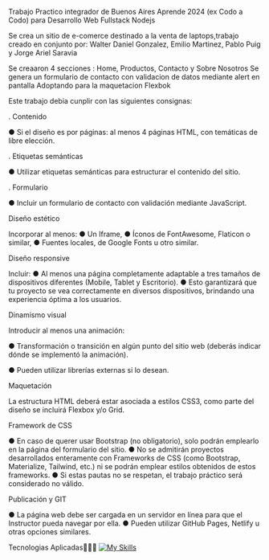 Trabajo Practico integrador de Buenos Aires Aprende 2024 (ex Codo a Codo) para Desarrollo Web Fullstack Nodejs

Se crea un sitio de e-comerce destinado a la venta de laptops,trabajo creado en conjunto por:
Walter Daniel Gonzalez, Emilio Martinez, Pablo Puig y Jorge Ariel Saravia 

Se creaaron 4 secciones : Home, Productos, Contacto y Sobre Nosotros 
Se genera un formulario de contacto con validacion de datos mediante alert en pantalla
Adoptando para la maquetacion Flexbok

Este trabajo debia cunplir con las siguientes consignas:

. Contenido

● Si el diseño es por páginas: al menos
4 páginas HTML, con temáticas de
libre elección.

. Etiquetas semánticas

● Utilizar etiquetas semánticas para
estructurar el contenido del sitio.

. Formulario

● Incluir un formulario de contacto
con validación mediante JavaScript.

 Diseño estético

Incorporar al menos:
● Un Iframe,
● Íconos de FontAwesome, Flaticon o
similar,
● Fuentes locales, de Google Fonts u
otro similar.

 Diseño responsive

Incluir:
● Al menos una página
completamente adaptable a tres
tamaños de dispositivos diferentes
(Mobile, Tablet y Escritorio).
● Esto garantizará que tu proyecto se
vea correctamente en diversos
dispositivos, brindando una
experiencia óptima a los usuarios.

 Dinamismo visual

Introducir al menos una animación:

● Transformación o transición en
algún punto del sitio web (deberás
indicar dónde se implementó la
animación).

● Pueden utilizar librerías externas si
lo desean.

 Maquetación

La estructura HTML deberá estar
asociada a estilos CSS3, como parte
del diseño se incluirá Flexbox y/o
Grid.

 Framework de CSS

● En caso de querer usar Bootstrap (no
obligatorio), solo podrán emplearlo en
la página del formulario del sitio.
● No se admitirán proyectos
desarrollados enteramente con
Frameworks de CSS (como
Bootstrap, Materialize, Tailwind, etc.)
ni se podrán emplear estilos
obtenidos de estos frameworks.
● Si estas pautas no se respetan, el
trabajo práctico será considerado no
válido.

Publicación y GIT

● La página web debe ser cargada en
un servidor en línea para que el
Instructor pueda navegar por ella.
● Pueden utilizar GitHub Pages, Netlify
u otras opciones similares.

Tecnologias Aplicadas👨🏻‍💻
[![My Skills](https://skillicons.dev/icons?i=vscode,html,css,bootstrap,js,git,github)](https://skillicons.dev)

